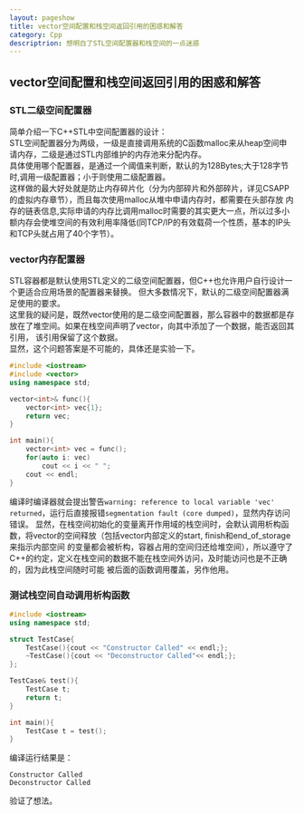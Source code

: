```yaml
---
layout: pageshow
title: vector空间配置和栈空间返回引用的困惑和解答
category: Cpp
descriptrion: 想明白了STL空间配置器和栈空间的一点迷惑
---
```


## vector空间配置和栈空间返回引用的困惑和解答

### STL二级空间配置器
简单介绍一下C++STL中空间配置器的设计：  
STL空间配置器分为两级，一级是直接调用系统的C函数malloc来从heap空间申请内存，二级是通过STL内部维护的内存池来分配内存。  
具体使用哪个配置器，是通过一个阈值来判断，默认的为128Bytes;大于128字节时,调用一级配置器；小于则使用二级配置器。  
这样做的最大好处就是防止内存碎片化（分为内部碎片和外部碎片，详见CSAPP的虚拟内存章节），而且每次使用malloc从堆中申请内存时，都需要在头部存放
内存的链表信息,实际申请的内存比调用malloc时需要的其实更大一点，所以过多小额内存会使堆空间的有效利用率降低(同TCP/IP的有效载荷一个性质，基本的IP头和TCP头就占用了40个字节）。

### vector内存配置器
STL容器都是默认使用STL定义的二级空间配置器，但C++也允许用户自行设计一个更适合应用场景的配置器来替换。
但大多数情况下，默认的二级空间配置器满足使用的要求。  
这里我的疑问是，既然vector使用的是二级空间配置器，那么容器中的数据都是存放在了堆空间。如果在栈空间声明了vector，向其中添加了一个数据，能否返回其引用，
该引用保留了这个数据。  
显然，这个问题答案是不可能的，具体还是实验一下。
```cpp
#include <iostream>
#include <vector>
using namespace std;

vector<int>& func(){
    vector<int> vec{1};
    return vec;
}

int main(){
    vector<int> vec = func();
    for(auto i: vec)
        cout << i << " ";
    cout << endl;
}
```
编译时编译器就会提出警告`warning: reference to local variable 'vec' returned`，运行后直接报错`segmentation fault (core dumped)`，显然内存访问错误。
显然，在栈空间初始化的变量离开作用域的栈空间时，会默认调用析构函数，将vector的空间释放（包括vector内部定义的start, finish和end_of_storage来指示内部空间
的变量都会被析构，容器占用的空间归还给堆空间），所以遵守了C++的约定，定义在栈空间的数据不能在栈空间外访问，及时能访问也是不正确的，因为此栈空间随时可能
被后面的函数调用覆盖，另作他用。  

### 测试栈空间自动调用析构函数
```cpp
#include <iostream>
using namespace std;

struct TestCase{
    TestCase(){cout << "Constructor Called" << endl;};
    ~TestCase(){cout << "Deconstructor Called"<< endl;};
};

TestCase& test(){
    TestCase t;
    return t;
}

int main(){
    TestCase t = test();
}
```
编译运行结果是：
```
Constructor Called
Deconstructor Called
```
验证了想法。
